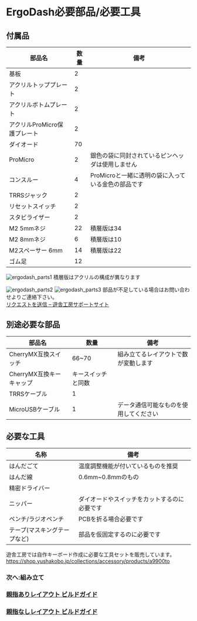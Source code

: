 # ErgoDash必要部品/必要工具

## 付属品
|部品名|数量|備考|
|---|---|---|
|基板|2||
|アクリルトッププレート|2||
|アクリルボトムプレート|2||
|アクリルProMicro保護プレート|2||
|ダイオード|70||
|ProMicro|2|銀色の袋に同封されているピンヘッダは使用しません|
|コンスルー|4|ProMicroと一緒に透明の袋に入っている金色の部品です|
|TRRSジャック|2||
|リセットスイッチ|2||
|スタビライザー|2||
|M2 5mmネジ|22|積層版は34|
|M2 8mmネジ|6|積層版は10|
|M2スペーサー 6mm|14|積層版は22|
|ゴム足|12||

![ergodash_parts1](imgs/parts1.jpg)
積層版はアクリルの構成が異なります

![ergodash_parts2](imgs/parts2.jpg)
![ergodash_parts3](imgs/parts3.jpg)
部品が不足している場合はお問い合わせよりご連絡下さい。  
[リクエストを送信 – 遊舎工房サポートサイト](yushakobo.zendesk.com/hc/ja/requests/new)

## 別途必要な部品
|部品名|数量|備考|
|---|---|---|
|CherryMX互換スイッチ|66~70|組み立てるレイアウトで数が変動します|
|CherryMX互換キーキャップ|キースイッチと同数||
|TRRSケーブル|1||
|MicroUSBケーブル|1|データ通信可能なものを使用してください|

## 必要な工具
|名称|備考|
|---|---|
|はんだごて|温度調整機能が付いているものを推奨|
|はんだ線|0.6mm~0.8mmのもの|
|精密ドライバー|
|ニッパー|ダイオードやスイッチをカットするのに必要です|
|ペンチ/ラジオペンチ|PCBを折る場合必要です|
|テープ(マスキングテープなど)|部品を仮固定するのに必要です|

遊舎工房では自作キーボード作成に必要な工具セットを販売しています。
https://shop.yushakobo.jp/collections/accessory/products/a9900to

### 次へ:組み立て
### [親指ありレイアウト ビルドガイド](ErgoDash_BuildGuide.md)
### [親指なしレイアウト ビルドガイド](ErgoDash_BuildGuide_cut.md)
